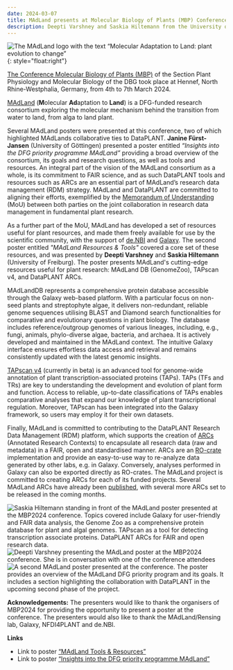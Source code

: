 ```yaml
---
date: 2024-03-07
title: MAdLand presents at Molecular Biology of Plants (MBP) Conference
description: Deepti Varshney and Saskia Hiltemann from the University of Freiburg and the MAdLand consortium presented a poster entitled "MAdLand Resources & Tools" at the MBP2024 conference in Hennef. In this poster presentation they highlighted the close collaborations between MAdLAnd and DataPLANT.
---
```


![The MAdLand logo with the text “Molecular Adaptation to Land: plant evolution to change”](/src/assets/images/news/madland-logo.png){: style="float:right"}

[The Conference Molecular Biology of Plants (MBP)](https://www.pflanzen-molekularbiologie.de/conference-molecular-biology-of-plants) of the Section Plant Physiology and Molecular Biology of the DBG took place at Hennef, North Rhine-Westphalia, Germany, from 4th to 7th March 2024.

[MAdLand](https://madland.science/) (**M**olecular **Ad**aptation to **Land**) is a DFG-funded research consortium exploring the molecular mechanism behind the transition from water to land, from alga to land plant.

Several MAdLand posters were presented at this conference, two of which highlighted MAdLands collaborative ties to DataPLANT. **Janine Fürst-Jansen** (University of Göttingen) presented a poster entitled *“Insights into the DFG priority programme MAdLand”* providing a broad overview of the consortium, its goals and research questions, as well as tools and resources. An integral part of the vision of the MAdLand consortium as a whole, is its commitment to FAIR science, and as such DataPLANT tools and resources such as ARCs are an essential part of MAdLand’s research data management (RDM) strategy. MAdLand and DataPLANT are committed to aligning their efforts, exemplified by the [Memorandum of Understanding](https://nfdi4plants.org/content/news/2022-07-08-madland-and-dataplant-signed-a-memorandum-of-understanding.html) (MoU) between both parties on the joint collaboration in research data management in fundamental plant research.

As a further part of the MoU, MAdLand has developed a set of resources useful for plant resources, and made them freely available for use by the scientific community, with the support of [de.NBI](https://www.denbi.de) and [Galaxy](https://galaxyproject.org). The second poster entitled *"MAdLand Resources & Tools"* covered a core set of these resources, and was presented by **Deepti Varshney** and **Saskia Hiltemann** (University of Freiburg). The poster presents MAdLand's cutting-edge resources useful for plant research: MAdLand DB (GenomeZoo), TAPscan v4, and DataPLANT ARCs.

MAdLandDB represents a comprehensive protein database accessible through the Galaxy web-based platform. With a particular focus on non-seed plants and streptophyte algae, it delivers non-redundant, reliable genome sequences utilising BLAST and Diamond search functionalities for comparative and evolutionary questions in plant biology. The database includes reference/outgroup genomes of various lineages, including, e.g., fungi, animals, phylo-diverse algae, bacteria, and archaea. It is actively developed and maintained in the MAdLand context. The intuitive Galaxy interface ensures effortless data access and retrieval and remains consistently updated with the latest genomic insights.

[TAPscan v4](http://tapscan.plantcode.cup.uni-freiburg.de) (currently in beta) is an advanced tool for genome-wide annotation of plant transcription-associated proteins (TAPs). TAPs (TFs and TRs) are key to understanding the development and evolution of plant form and function. Access to reliable, up-to-date classifications of TAPs enables comparative analyses that expand our knowledge of plant transcriptional regulation. Moreover, TAPscan has been integrated into the Galaxy framework, so users may employ it for their own datasets.

Finally, MAdLand is committed to contributing to the DataPLANT Research Data Management (RDM) platform, which supports the creation of [ARCs](https://github.com/nfdi4plants/ARC-specification) (Annotated Research Contexts) to encapsulate all research data (raw and metadata) in a FAIR, open and standardised manner. ARCs are an [RO-crate](https://www.researchobject.org/ro-crate/) implementation and provide an easy-to-use way to re-analyze data generated by other labs, e.g. in Galaxy. Conversely, analyses performed in Galaxy can also be exported directly as RO-crates. The MAdLand project is committed to creating ARCs for each of its funded projects. Several MAdLand ARCs have already been [published](https://archive.nfdi4plants.org/search?q=&l=list&p=1&s=10&sort=newest), with several more ARCs set to be released in the coming months.

![Saskia Hiltemann standing in front of the MAdLand poster presented at the MBP2024 conference. Topics covered include Galaxy for user-friendly and FAIR data analysis, the Genome Zoo as a comprehensive protein database for plant and algal genomes. TAPscan as a tool for detecting transcription associate proteins. DataPLANT ARCs for FAIR and open research data. ](/src/assets/images/news/madland-poster-1.png)
![Deepti Varshney presenting the MAdLand poster at the MBP2024 conference. She is in conversation with one of the conference attendees](/src/assets/images/news/madland-poster-2.png)
![A second MAdLand poster presented at the conference. The poster provides an overview of the MAdLand DFG priority program and its goals. It includes a section highlighting the collaboration with DataPLANT in the upcoming second phase of the project.](/src/assets/images/news/madland-poster-3.png)

**Acknowledgements:** The presenters would like to thank the organisers of MBP2024 for providing the opportunity to present a poster at the conference. The presenters would also like to thank the MAdLand/Rensing lab, Galaxy, NFDI4PLANT and de.NBI.

**Links**
- Link to poster [“MAdLand Tools & Resources”](https://drive.google.com/file/d/1M0693KPXYoOUN1lIWsdtjEyQwPJVdfdZ/preview)
- Link to poster [“Insights into the DFG priority programme MAdLand”](https://drive.google.com/file/d/1jtnTGblmALB18ycNUCKIzQBx4m7PF-GA/preview)

